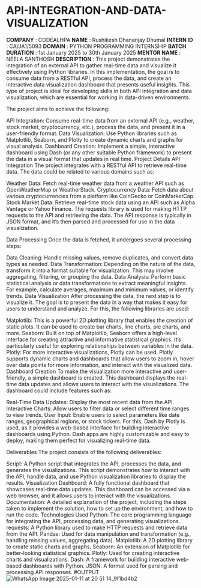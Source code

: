 # API-INTEGRATION-AND-DATA-VISUALIZATION
**COMPANY** : CODEALHPA
**NAME** : Rushikesh Dhananjay Dhumal 
**INTERN ID** : CA/JA1/5093
**DOMAIN** : PYTHON PROGRAMMING INTERNSHIP
**BATCH DURATION** : 1st January 2025 to 30th January 2025
**MENTOR NAME** : NEELA SANTHOSH
**DESCRIPTION** : This project demonstrates the integration of an external API to gather real-time data and visualize it effectively using Python libraries. In this implementation, the goal is to consume data from a RESTful API, process the data, and create an interactive data visualization dashboard that presents useful insights. This type of project is ideal for developing skills in both API integration and data visualization, which are essential for working in data-driven environments.

The project aims to achieve the following:

API Integration: Consume real-time data from an external API (e.g., weather, stock market, cryptocurrency, etc.), process the data, and present it in a user-friendly format.
Data Visualization: Use Python libraries such as Matplotlib, Seaborn, and Plotly to create dynamic charts and graphs for visual analysis.
Dashboard Creation: Implement a simple, interactive dashboard using Dash (or any other suitable Python framework) to present the data in a visual format that updates in real time.
Project Details
API Integration
The project integrates with a RESTful API to retrieve real-time data. The data could be related to various domains such as:

Weather Data: Fetch real-time weather data from a weather API such as OpenWeatherMap or WeatherStack.
Cryptocurrency Data: Fetch data about various cryptocurrencies from a platform like CoinGecko or CoinMarketCap.
Stock Market Data: Retrieve real-time stock data using an API such as Alpha Vantage or Yahoo Finance.
The requests library is used for making HTTP requests to the API and retrieving the data. The API response is typically in JSON format, and it’s then parsed and processed for use in the data visualization.

Data Processing
Once the data is fetched, it undergoes several processing steps:

Data Cleaning: Handle missing values, remove duplicates, and convert data types as needed.
Data Transformation: Depending on the nature of the data, transform it into a format suitable for visualization. This may involve aggregating, filtering, or grouping the data.
Data Analysis: Perform basic statistical analysis or data transformations to extract meaningful insights. For example, calculate averages, maximum and minimum values, or identify trends.
Data Visualization
After processing the data, the next step is to visualize it. The goal is to present the data in a way that makes it easy for users to understand and analyze. For this, the following libraries are used:

Matplotlib: This is a powerful 2D plotting library that enables the creation of static plots. It can be used to create bar charts, line charts, pie charts, and more.
Seaborn: Built on top of Matplotlib, Seaborn offers a high-level interface for creating attractive and informative statistical graphics. It’s particularly useful for exploring relationships between variables in the data.
Plotly: For more interactive visualizations, Plotly can be used. Plotly supports dynamic charts and dashboards that allow users to zoom in, hover over data points for more information, and interact with the visualized data.
Dashboard Creation
To make the visualization more interactive and user-friendly, a simple dashboard is created. This dashboard displays the real-time data updates and allows users to interact with the visualizations. The dashboard could include features such as:

Real-Time Data Updates: Display the most recent data from the API.
Interactive Charts: Allow users to filter data or select different time ranges to view trends.
User Input: Enable users to select parameters like date ranges, geographical regions, or stock tickers.
For this, Dash by Plotly is used, as it provides a web-based interface for building interactive dashboards using Python. Dash apps are highly customizable and easy to deploy, making them perfect for visualizing real-time data.

Deliverables
The project consists of the following deliverables:

Script: A Python script that integrates the API, processes the data, and generates the visualizations. This script demonstrates how to interact with the API, handle data, and use Python visualization libraries to display the results.
Visualization Dashboard: A fully functional dashboard that showcases real-time data updates. This dashboard can be accessed via a web browser, and it allows users to interact with the visualizations.
Documentation: A detailed explanation of the project, including the steps taken to implement the solution, how to set up the environment, and how to run the code.
Technologies Used
Python: The core programming language for integrating the API, processing data, and generating visualizations.
requests: A Python library used to make HTTP requests and retrieve data from the API.
Pandas: Used for data manipulation and transformation (e.g., handling missing values, aggregating data).
Matplotlib: A 2D plotting library to create static charts and graphs.
Seaborn: An extension of Matplotlib for better-looking statistical graphics.
Plotly: Used for creating interactive charts and visualizations.
Dash: A framework for building interactive web-based dashboards with Python.
JSON: A format used for parsing and processing API responses.
#OUTPUT
![WhatsApp Image 2025-01-11 at 20 51 14_9f1bd4b2](https://github.com/user-attachments/assets/4b8bb828-9176-40aa-8dcc-fd0ca69d3c5d)

